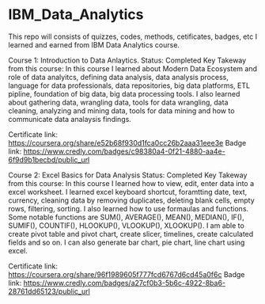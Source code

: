 # IBM_Data_Analytics
This repo will consists of quizzes, codes, methods, cetificates, badges, etc I learned and earned from IBM Data Analytics course.

Course 1: Introduction to Data Anlaytics.
Status: Completed 
Key Takeway from this course: In this course I learned about Modern Data Ecosystem and role of data analyitcs, defining data analysis, data analysis process, language for data professionals, data repositories, big data platforms, ETL pipline, foundation of big data, big data processing tools. I also learned about gathering data, wrangling data, tools for data wrangling, data cleaning, analyzing and mining data, tools for data mining and how to communicate data analaysis findings. 

Certificate link: https://coursera.org/share/e52b68f930d1fca0cc26b2aaa31eee3e
Badge link: https://www.credly.com/badges/c98380a4-0f21-4880-aa4e-6f9d9b1becbd/public_url

Course 2: Excel Basics for Data Analysis
Status: Completed
Key Takeway from this course: In this course I learned how to view, edit, enter data into a excel worksheet. I learned excel keyboard shortcut, foramtting date, text, currency, cleaning data by removing duplicates, deleting blank cells, empty rows, filtering, sorting. I also learned how to use formaulas and functions. Some notable functions are SUM(), AVERAGE(), MEAN(), MEDIAN(), IF(), SUMIF(), COUNTIF(), HLOOKUP(), VLOOKUP(), XLOOKUP(). I am able to create pivot table and pivot chart, create slicer, timelines, create calculated fields and so on. I can also generate bar chart, pie chart, line chart using excel.

Certificate link: https://coursera.org/share/96f1989605f777fcd6767d6cd45a0f6c
Badge link: https://www.credly.com/badges/a27cf0b3-5b6c-4922-8ba6-28761dd65123/public_url


